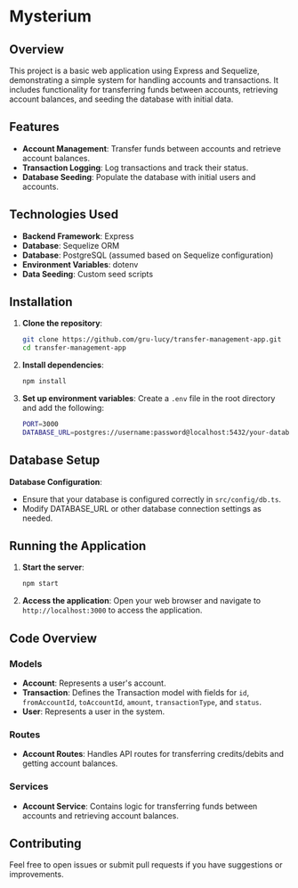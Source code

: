 # Mysterium

## Overview

This project is a basic web application using Express and Sequelize, demonstrating a simple system for handling accounts and transactions. It includes functionality for transferring funds between accounts, retrieving account balances, and seeding the database with initial data.

## Features

- **Account Management**: Transfer funds between accounts and retrieve account balances.
- **Transaction Logging**: Log transactions and track their status.
- **Database Seeding**: Populate the database with initial users and accounts.

## Technologies Used

- **Backend Framework**: Express
- **Database**: Sequelize ORM
- **Database**: PostgreSQL (assumed based on Sequelize configuration)
- **Environment Variables**: dotenv
- **Data Seeding**: Custom seed scripts

## Installation

1. **Clone the repository**:

   ```bash
   git clone https://github.com/gru-lucy/transfer-management-app.git
   cd transfer-management-app
   ```

2. **Install dependencies**:
   ```bash
   npm install
   ```

3. **Set up environment variables**:
   Create a `.env` file in the root directory and add the following:
   ```bash
   PORT=3000
   DATABASE_URL=postgres://username:password@localhost:5432/your-database
   ```

## Database Setup

**Database Configuration**:
   - Ensure that your database is configured correctly in `src/config/db.ts`.
   - Modify DATABASE_URL or other database connection settings as needed.

## Running the Application

1. **Start the server**:
   ```bash
   npm start
   ```

2. **Access the application**:
   Open your web browser and navigate to `http://localhost:3000` to access the application.


## Code Overview

### Models
- **Account**: Represents a user's account.
- **Transaction**: Defines the Transaction model with fields for `id`, `fromAccountId`, `toAccountId`, `amount`, `transactionType`, and `status`.
- **User**: Represents a user in the system.

### Routes
- **Account Routes**: Handles API routes for transferring credits/debits and getting account balances.

### Services
- **Account Service**: Contains logic for transferring funds between accounts and retrieving account balances.


## Contributing

Feel free to open issues or submit pull requests if you have suggestions or improvements.